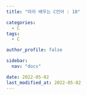 ```yaml
---
title: "따라 배우는 C언어 : 10"

categories:
  - C
tags:
  - C

author_profile: false

sidebar:
  nav: "docs"

date: 2022-05-02
last_modified_at: 2022-05-02
---
```


